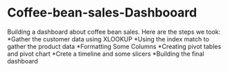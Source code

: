 # Coffee-bean-sales-Dashbooard

Building a dashboard about coffee bean sales. Here are the steps we took:
*Gather the customer data using XLOOKUP
*Using the index match to gather the product data
*Formatting Some Columns
*Creating pivot tables and pivot chart
*Crete a timeline and some slicers
*Building the final dashboard
